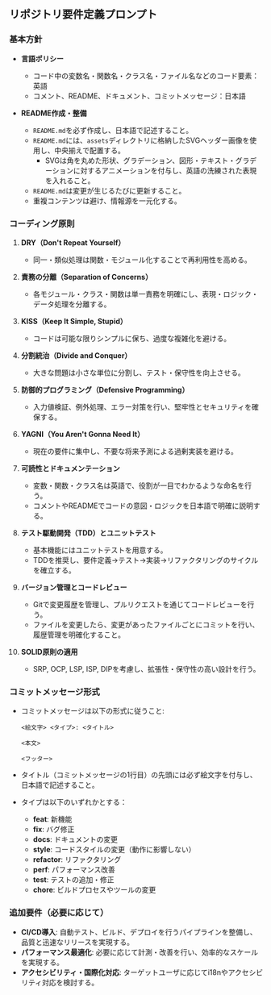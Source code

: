 ## リポジトリ要件定義プロンプト

### 基本方針

- **言語ポリシー**  
  - コード中の変数名・関数名・クラス名・ファイル名などのコード要素：英語  
  - コメント、README、ドキュメント、コミットメッセージ：日本語

- **README作成・整備**  
  - `README.md`を必ず作成し、日本語で記述すること。  
  - `README.md`には、`assets`ディレクトリに格納したSVGヘッダー画像を使用し、中央揃えで配置する。  
    - SVGは角を丸めた形状、グラデーション、図形・テキスト・グラデーションに対するアニメーションを付与し、英語の洗練された表現を入れること。  
  - `README.md`は変更が生じるたびに更新すること。  
  - 重複コンテンツは避け、情報源を一元化する。

### コーディング原則

1. **DRY（Don't Repeat Yourself）**  
   - 同一・類似処理は関数・モジュール化することで再利用性を高める。

2. **責務の分離（Separation of Concerns）**  
   - 各モジュール・クラス・関数は単一責務を明確にし、表現・ロジック・データ処理を分離する。

3. **KISS（Keep It Simple, Stupid）**  
   - コードは可能な限りシンプルに保ち、過度な複雑化を避ける。

4. **分割統治（Divide and Conquer）**  
   - 大きな問題は小さな単位に分割し、テスト・保守性を向上させる。

5. **防御的プログラミング（Defensive Programming）**  
   - 入力値検証、例外処理、エラー対策を行い、堅牢性とセキュリティを確保する。

6. **YAGNI（You Aren't Gonna Need It）**  
   - 現在の要件に集中し、不要な将来予測による過剰実装を避ける。

7. **可読性とドキュメンテーション**  
   - 変数・関数・クラス名は英語で、役割が一目でわかるような命名を行う。  
   - コメントやREADMEでコードの意図・ロジックを日本語で明確に説明する。

8. **テスト駆動開発（TDD）とユニットテスト**  
   - 基本機能にはユニットテストを用意する。  
   - TDDを推奨し、要件定義→テスト→実装→リファクタリングのサイクルを確立する。

9. **バージョン管理とコードレビュー**  
   - Gitで変更履歴を管理し、プルリクエストを通じてコードレビューを行う。  
   - ファイルを変更したら、変更があったファイルごとにコミットを行い、履歴管理を明確化すること。

10. **SOLID原則の適用**  
    - SRP, OCP, LSP, ISP, DIPを考慮し、拡張性・保守性の高い設計を行う。

### コミットメッセージ形式

- コミットメッセージは以下の形式に従うこと:

  ```
  <絵文字> <タイプ>: <タイトル>

  <本文>

  <フッター>
  ```

- タイトル（コミットメッセージの1行目）の先頭には必ず絵文字を付与し、日本語で記述すること。  
- タイプは以下のいずれかとする：

  - **feat**: 新機能  
  - **fix**: バグ修正  
  - **docs**: ドキュメントの変更  
  - **style**: コードスタイルの変更（動作に影響しない）  
  - **refactor**: リファクタリング  
  - **perf**: パフォーマンス改善  
  - **test**: テストの追加・修正  
  - **chore**: ビルドプロセスやツールの変更

### 追加要件（必要に応じて）

- **CI/CD導入**: 自動テスト、ビルド、デプロイを行うパイプラインを整備し、品質と迅速なリリースを実現する。  
- **パフォーマンス最適化**: 必要に応じて計測・改善を行い、効率的なスケールを実現する。  
- **アクセシビリティ・国際化対応**: ターゲットユーザに応じてi18nやアクセシビリティ対応を検討する。

